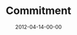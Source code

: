 ---
layout: message
category: message
series: "Game Changers"
title: "Commitment"
date: 2012-04-14-00-00
message_id: 722
audio: "http://s3.amazonaws.com/crossroads-media/messages/audio/gamechangers_06.mp3"
audio-duration: "41:09"
description: "Brian Tome talks about how Game Changers demonstrate action, commitment and follow through."
video: "http://s3.amazonaws.com/crossroads-media/messages/video/gamechangers_06.mp4"
video-duration: "41:14"
video-image: "http://s3.amazonaws.com/crossroads-media/images/gamechangers_06_still.jpg"
program: "http://s3.amazonaws.com/crossroads-media/documents/04_14-15_12Program.pdf"
tag: 
 - tome
 - campaign
 - game-changers
 - commitment
 - program
explicit: false
---